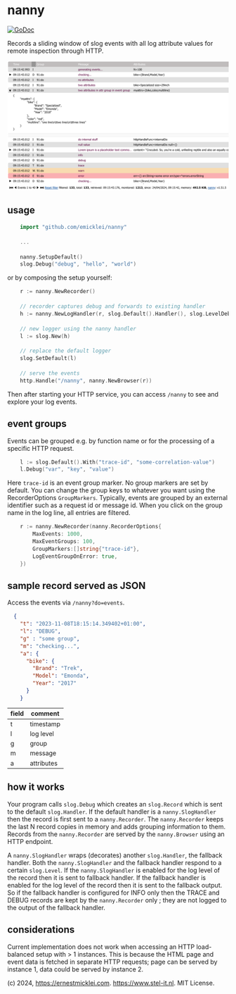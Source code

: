 # nanny

[![GoDoc](https://pkg.go.dev/badge/github.com/emicklei/nanny)](https://pkg.go.dev/github.com/emicklei/nanny)

Records a sliding window of slog events with all log attribute values for remote inspection through HTTP.

![browser snapshot](./examples/screenshot.png "Example events")

## usage

```go
	import "github.com/emicklei/nanny"

	...

	nanny.SetupDefault()
	slog.Debug("debug", "hello", "world")
```

or by composing the setup yourself:


```go
	r := nanny.NewRecorder()

	// recorder captures debug and forwards to existing handler
	h := nanny.NewLogHandler(r, slog.Default().Handler(), slog.LevelDebug) // or nanny.LevelTrace

	// new logger using the nanny handler
	l := slog.New(h) 
	
	// replace the default logger
	slog.SetDefault(l)

	// serve the events
	http.Handle("/nanny", nanny.NewBrowser(r))
```

Then after starting your HTTP service, you can access `/nanny` to see and explore your log events.
 

## event groups

Events can be grouped e.g. by function name or for the processing of a specific HTTP request.

```go
	l := slog.Default().With("trace-id", "some-correlation-value")
	l.Debug("var", "key", "value")
```

Here `trace-id` is an event group marker.
No group markers are set by default.
You can change the group keys to whatever you want using the RecorderOptions `GroupMarkers`.
Typically, events are grouped by an external identifier such as a request id or message id.
When you click on the group name in the log line, all entries are filtered.

```go
	r := nanny.NewRecorder(nanny.RecorderOptions{
		MaxEvents: 1000,
		MaxEventGroups: 100,
		GroupMarkers:[]string{"trace-id"},
		LogEventGroupOnError: true,
	})
```
 
## sample record served as JSON

Access the events via `/nanny?do=events`.

```json
  {
    "t": "2023-11-08T18:15:14.349402+01:00",
    "l": "DEBUG",
    "g" : "some group", 
    "m": "checking...", 
    "a": {
      "bike": {
		"Brand": "Trek",
      	"Model": "Emonda",
      	"Year": "2017"
	  }
    }
```
|field|comment|
|-|-|
|t|timestamp|
|l|log level|
|g|group|
|m|message|  
|a|attributes|

## how it works

Your program calls `slog.Debug` which creates an `slog.Record` which is sent to the default `slog.Handler`.
If the default handler is a `nanny.SlogHandler` then the record is first sent to a `nanny.Recorder`.
The `nanny.Recorder` keeps the last N record copies in memory and adds grouping information to them.
Records from the `nanny.Recorder` are served by the `nanny.Browser` using an HTTP endpoint.

A `nanny.SlogHandler` wraps (decorates) another `slog.Handler`, the fallback handler.
Both the `nanny.SlogHandler` and the fallback handler respond to a certain `slog.Level`.
If the `nanny.SlogHandler` is enabled for the log level of the record then it is sent to fallback handler.
If the fallback handler is enabled for the log level of the record then it is sent to the fallback output.
So if the fallback handler is configured for INFO only then the TRACE and DEBUG records are kept by the `nanny.Recorder` only ; they are not logged to the output of the fallback handler.

## considerations

Current implementation does not work when accessing an HTTP load-balanced setup with > 1 instances. This is because the HTML page and event data is fetched in separate HTTP requests; page can be served by instance 1, data could be served by instance 2.

(c) 2024, https://ernestmicklei.com. https://www.stel-it.nl. MIT License.
